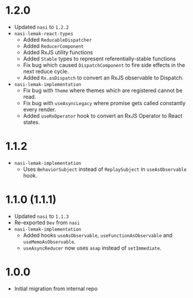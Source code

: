 # 1.2.0

- Updated `nasi` to `1.2.2`
- `nasi-lemak-react-types`
  - Added `ReducableDispatcher`
  - Added `ReducerComponent`
  - Added RxJS utility functions
  - Added `Stable` types to represent referentially-stable functions
  - Fix bug which caused `DispatchComponent` to fire side effects in the next reduce cycle.
  - Added `Rx.asDispatch` to convert an RxJS observable to Dispatch.
- `nasi-lemak-implementation`
  - Fix bug with `Theme` where themes which are registered cannot be read.
  - Fix bug with `useAsyncLegacy` where promise gets called constantly every render.
  - Added `useRxOperator` hook to convert an RxJS Operator to React states.

# 1.1.2

- `nasi-lemak-implementation`
  - Uses `BehaviorSubject` instead of `ReplaySubject` in `useAsObservable` hook.

# 1.1.0 (1.1.1)

- Updated `nasi` to `1.1.3`
- Re-exported `Dev` from `nasi`
- `nasi-lemak-implementation`
  - Added hooks `useAsObservable`, `useFunctionAsObservable` and `useMemoAsObservable`.
  - `useAsyncReducer` now uses `asap` instead of `setImmediate`.

# 1.0.0

- Initial migration from internal repo

